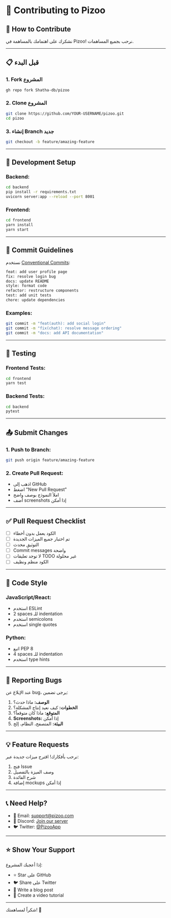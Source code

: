# 🤝 Contributing to Pizoo

## 🎯 How to Contribute

نشكرك على اهتمامك بالمساهمة في Pizoo! نرحب بجميع المساهمات.

---

## 📋 قبل البدء

### 1. Fork المشروع
```bash
gh repo fork Shatha-db/pizoo
```

### 2. Clone المشروع
```bash
git clone https://github.com/YOUR-USERNAME/pizoo.git
cd pizoo
```

### 3. إنشاء Branch جديد
```bash
git checkout -b feature/amazing-feature
```

---

## 🔧 Development Setup

### Backend:
```bash
cd backend
pip install -r requirements.txt
uvicorn server:app --reload --port 8001
```

### Frontend:
```bash
cd frontend
yarn install
yarn start
```

---

## 📝 Commit Guidelines

نستخدم [Conventional Commits](https://www.conventionalcommits.org/):

```bash
feat: add user profile page
fix: resolve login bug
docs: update README
style: format code
refactor: restructure components
test: add unit tests
chore: update dependencies
```

### Examples:
```bash
git commit -m "feat(auth): add social login"
git commit -m "fix(chat): resolve message ordering"
git commit -m "docs: add API documentation"
```

---

## 🧪 Testing

### Frontend Tests:
```bash
cd frontend
yarn test
```

### Backend Tests:
```bash
cd backend
pytest
```

---

## 📤 Submit Changes

### 1. Push to Branch:
```bash
git push origin feature/amazing-feature
```

### 2. Create Pull Request:
- اذهب إلى GitHub
- اضغط "New Pull Request"
- املأ النموذج بوصف واضح
- أضف screenshots إذا أمكن

---

## ✅ Pull Request Checklist

- [ ] الكود يعمل بدون أخطاء
- [ ] تم اختبار جميع الميزات الجديدة
- [ ] التوثيق محدث
- [ ] Commit messages واضحة
- [ ] لا توجد تعليقات TODO غير محلولة
- [ ] الكود منظم ونظيف

---

## 🎨 Code Style

### JavaScript/React:
- استخدم ESLint
- 2 spaces للـ indentation
- استخدم semicolons
- استخدم single quotes

### Python:
- اتبع PEP 8
- 4 spaces للـ indentation
- استخدم type hints

---

## 🐛 Reporting Bugs

عند الإبلاغ عن bug، يرجى تضمين:

1. **الوصف:** ماذا حدث؟
2. **الخطوات:** كيف نعيد إنتاج المشكلة؟
3. **المتوقع:** ماذا كان متوقعاً؟
4. **Screenshots:** إذا أمكن
5. **البيئة:** المتصفح، النظام، إلخ

---

## 💡 Feature Requests

نرحب بأفكارك! اقترح ميزات جديدة عبر:

1. فتح Issue
2. وصف الميزة بالتفصيل
3. شرح الفائدة
4. إضافة mockups إذا أمكن

---

## 📞 Need Help?

- 📧 Email: support@pizoo.com
- 💬 Discord: [Join our server](https://discord.gg/pizoo)
- 🐦 Twitter: [@PizooApp](https://twitter.com/pizooapp)

---

## ⭐ Show Your Support

إذا أعجبك المشروع:
- ⭐ Star على GitHub
- 🐦 Share على Twitter
- 📝 Write a blog post
- 🎥 Create a video tutorial

---

شكراً لمساهمتك! 🎉